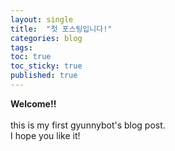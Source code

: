 ```yaml
---
layout: single
title:  "첫 포스팅입니다!"
categories: blog
tags: 
toc: true
toc_sticky: true
published: true
---
```

**Welcome!!**
<br>
<br>
this is my first gyunnybot's blog post.
<br>
I hope you like it!